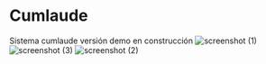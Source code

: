# Cumlaude

Sistema cumlaude versión demo en construcción 
![screenshot (1)](https://github.com/cupello12/Cumlaude/assets/64043219/c65f4d7b-c19b-4fc6-b482-8c603c2a30e0)
![screenshot (3)](https://github.com/cupello12/Cumlaude/assets/64043219/b1905193-5d3f-47da-8fa5-6487bbc768a5)
![screenshot (2)](https://github.com/cupello12/Cumlaude/assets/64043219/7f0dafeb-375a-432b-998d-9323d471042c)
